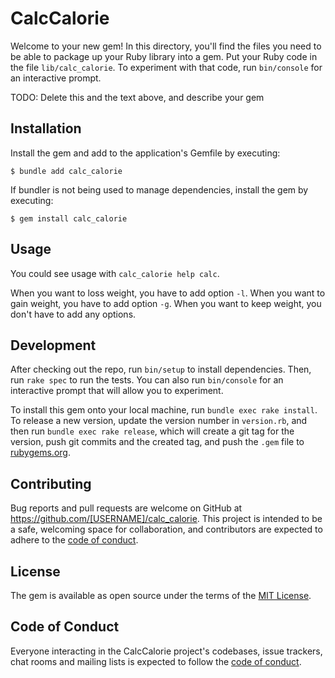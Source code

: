 # CalcCalorie

Welcome to your new gem! In this directory, you'll find the files you need to be able to package up your Ruby library into a gem. Put your Ruby code in the file `lib/calc_calorie`. To experiment with that code, run `bin/console` for an interactive prompt.

TODO: Delete this and the text above, and describe your gem

## Installation

Install the gem and add to the application's Gemfile by executing:

    $ bundle add calc_calorie

If bundler is not being used to manage dependencies, install the gem by executing:

    $ gem install calc_calorie

## Usage
You could see usage with `calc_calorie help calc`.

When you want to loss weight, you have to add option `-l`.
When you want to gain weight, you have to add option `-g`.
When you want to keep weight, you don't have to add any options.

## Development

After checking out the repo, run `bin/setup` to install dependencies. Then, run `rake spec` to run the tests. You can also run `bin/console` for an interactive prompt that will allow you to experiment.

To install this gem onto your local machine, run `bundle exec rake install`. To release a new version, update the version number in `version.rb`, and then run `bundle exec rake release`, which will create a git tag for the version, push git commits and the created tag, and push the `.gem` file to [rubygems.org](https://rubygems.org).

## Contributing

Bug reports and pull requests are welcome on GitHub at https://github.com/[USERNAME]/calc_calorie. This project is intended to be a safe, welcoming space for collaboration, and contributors are expected to adhere to the [code of conduct](https://github.com/[USERNAME]/calc_calorie/blob/main/CODE_OF_CONDUCT.md).

## License

The gem is available as open source under the terms of the [MIT License](https://opensource.org/licenses/MIT).

## Code of Conduct

Everyone interacting in the CalcCalorie project's codebases, issue trackers, chat rooms and mailing lists is expected to follow the [code of conduct](https://github.com/[USERNAME]/calc_calorie/blob/main/CODE_OF_CONDUCT.md).

